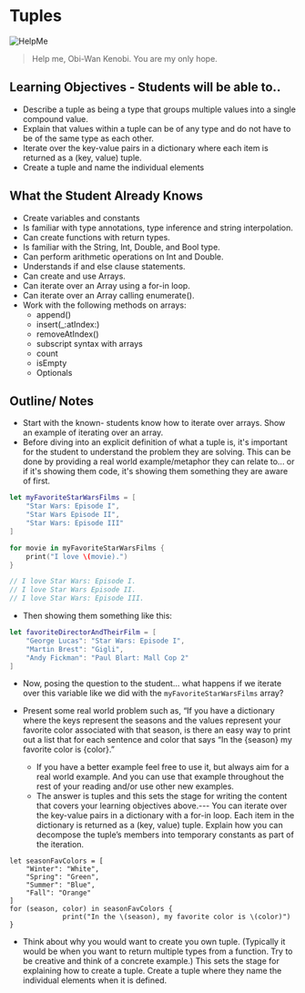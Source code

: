 # Tuples 

![HelpMe](http://65.media.tumblr.com/tumblr_lfsqif5W2Z1qe1wk7o1_500.jpg)

> Help me, Obi-Wan Kenobi. You are my only hope. 

## Learning Objectives - Students will be able to.. 
* Describe a tuple as being a type that groups multiple values into a single compound value.
* Explain that values within a tuple can be of any type and do not have to be of the same type as each other.
* Iterate over the key-value pairs in a dictionary where each item is returned as a (key, value) tuple.
* Create a tuple and name the individual elements


## What the Student Already Knows
* Create variables and constants
* Is familiar with type annotations, type inference and string interpolation.
* Can create functions with return types.
* Is familiar with the String, Int, Double, and Bool type.
* Can perform arithmetic operations on Int and Double.
* Understands if and else clause statements.
* Can create and use Arrays.
* Can iterate over an Array using a for-in loop.
* Can iterate over an Array calling enumerate().
* Work with the following methods on arrays:
	* append()
	* insert(_:atIndex:)
	* removeAtIndex()
	* subscript syntax with arrays
	* count
	* isEmpty
	* Optionals

## Outline/ Notes

* Start with the known- students know how to iterate over arrays. Show an example of iterating over an array. 
* Before diving into an explicit definition of what a tuple is, it's important for the student to understand the problem they are solving. This can be done by providing a real world example/metaphor they can relate to... or if it's showing them code, it's showing them something they are aware of first.

```swift
let myFavoriteStarWarsFilms = [
    "Star Wars: Episode I",
    "Star Wars Episode II",
    "Star Wars: Episode III"
]

for movie in myFavoriteStarWarsFilms {
    print("I love \(movie).")
}

// I love Star Wars: Episode I.
// I love Star Wars Episode II.
// I love Star Wars: Episode III.
```

* Then showing them something like this:

```swift
let favoriteDirectorAndTheirFilm = [
    "George Lucas": "Star Wars: Episode I",
    "Martin Brest": "Gigli",
    "Andy Fickman": "Paul Blart: Mall Cop 2"
]
```

* Now, posing the question to the student... what happens if we iterate over this variable like we did with the `myFavoriteStarWarsFilms` array?

* Present some real world problem such as, “If you have a dictionary where the keys represent the seasons and the values represent your favorite color associated with that season, is there an easy way to print out a list that for each sentence and color that says “In the {season} my favorite color is {color}.”
    - If you have a better example feel free to use it, but always aim for a real world example. And you can use that example throughout the rest of your reading and/or use other new examples. 
    * The answer is tuples and this sets the stage for writing the content that covers your learning objectives above.--- You can iterate over the key-value pairs in a dictionary with a for-in loop. Each item in the dictionary is returned as a (key, value) tuple. Explain how you can decompose the tuple’s members into temporary constants as part of the iteration.
    
```
let seasonFavColors = [
    "Winter": "White",
    "Spring": "Green",
    "Summer": "Blue",
    "Fall": "Orange"
]
for (season, color) in seasonFavColors {
   			 print("In the \(season), my favorite color is \(color)")
}
```

* Think about why you would want to create you own tuple. (Typically it would be when you want to return multiple types from a function. Try to be creative and think of a concrete example.) This sets the stage for explaining how to create a tuple. Create a tuple where they name the individual elements when it is defined.
    
